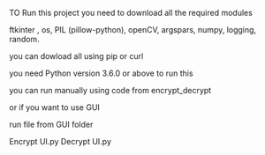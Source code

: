 TO Run this project 
you need to download all the required modules 

ftkinter ,
os,
PIL (pillow-python),
openCV,
argspars,
numpy,
logging,
random.

you can dowload all using pip or curl

you need  Python version 3.6.0  or above to run this 

you can run manually using code from encrypt_decrypt

or if you want to use GUI 

run file from GUI folder 

Encrypt UI.py
Decrypt UI.py 

